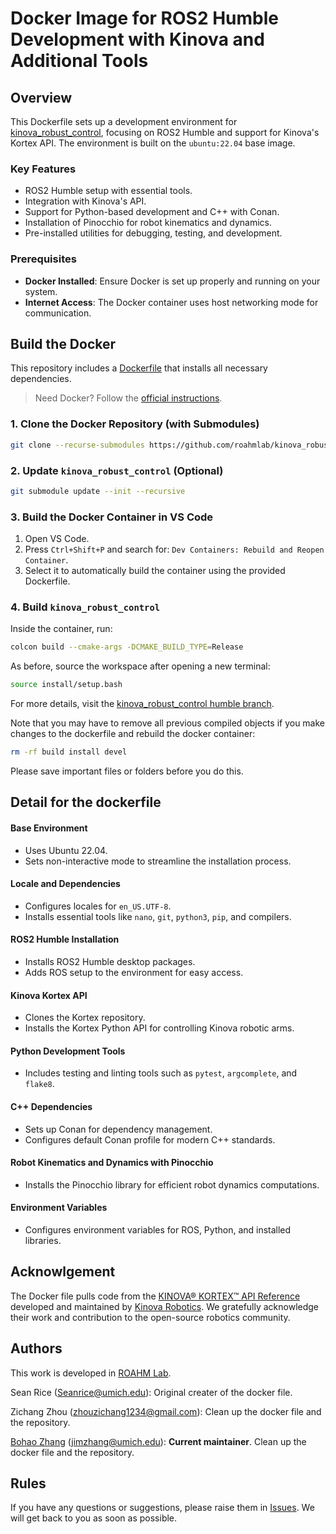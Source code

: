 # Docker Image for ROS2 Humble Development with Kinova and Additional Tools

## Overview

This Dockerfile sets up a development environment for [kinova_robust_control](https://github.com/roahmlab/kinova_robust_control/tree/humble), focusing on ROS2 Humble and support for Kinova's Kortex API.
The environment is built on the `ubuntu:22.04` base image.

### Key Features
- ROS2 Humble setup with essential tools.
- Integration with Kinova's API.
- Support for Python-based development and C++ with Conan.
- Installation of Pinocchio for robot kinematics and dynamics.
- Pre-installed utilities for debugging, testing, and development.

### Prerequisites

- **Docker Installed**: Ensure Docker is set up properly and running on your system.
- **Internet Access**: The Docker container uses host networking mode for communication.

## Build the Docker

This repository includes a [Dockerfile](docker/Dockerfile) that installs all necessary dependencies.

> Need Docker? Follow the [official instructions](https://docs.docker.com/engine/install/ubuntu/#install-using-the-repository).

### 1. Clone the Docker Repository (with Submodules)

```bash
git clone --recurse-submodules https://github.com/roahmlab/kinova_robust_control_docker.git
```

### 2. Update `kinova_robust_control` (Optional)

```bash
git submodule update --init --recursive
```

### 3. Build the Docker Container in VS Code

1. Open VS Code.
2. Press `Ctrl+Shift+P` and search for: `Dev Containers: Rebuild and Reopen Container`.
3. Select it to automatically build the container using the provided Dockerfile.

### 4. Build `kinova_robust_control`

Inside the container, run:

```bash
colcon build --cmake-args -DCMAKE_BUILD_TYPE=Release
```

As before, source the workspace after opening a new terminal:

```bash
source install/setup.bash
```

For more details, visit the [kinova_robust_control humble branch](https://github.com/roahmlab/kinova_robust_control/tree/humble).

Note that you may have to remove all previous compiled objects if you make changes to the dockerfile and rebuild the docker container:
```bash
rm -rf build install devel
```
Please save important files or folders before you do this.

## Detail for the dockerfile

#### Base Environment
- Uses Ubuntu 22.04.
- Sets non-interactive mode to streamline the installation process.

#### Locale and Dependencies
- Configures locales for `en_US.UTF-8`.
- Installs essential tools like `nano`, `git`, `python3`, `pip`, and compilers.

#### ROS2 Humble Installation
- Installs ROS2 Humble desktop packages.
- Adds ROS setup to the environment for easy access.

#### Kinova Kortex API
- Clones the Kortex repository.
- Installs the Kortex Python API for controlling Kinova robotic arms.

#### Python Development Tools
- Includes testing and linting tools such as `pytest`, `argcomplete`, and `flake8`.

#### C++ Dependencies
- Sets up Conan for dependency management.
- Configures default Conan profile for modern C++ standards.

#### Robot Kinematics and Dynamics with Pinocchio
- Installs the Pinocchio library for efficient robot dynamics computations.

#### Environment Variables
- Configures environment variables for ROS, Python, and installed libraries.

## Acknowlgement

The Docker file pulls code from the [KINOVA® KORTEX™ API Reference](https://github.com/Kinovarobotics/kortex) developed and maintained by [Kinova Robotics](https://www.kinovarobotics.com/). 
We gratefully acknowledge their work and contribution to the open-source robotics community.

## Authors

This work is developed in [ROAHM Lab](https://www.roahmlab.com/). 

Sean Rice (Seanrice@umich.edu): Original creater of the docker file.

Zichang Zhou (zhouzichang1234@gmail.com): Clean up the docker file and the repository.

[Bohao Zhang](https://cfather.github.io/) (jimzhang@umich.edu): **Current maintainer**. Clean up the docker file and the repository.

## Rules
If you have any questions or suggestions, please raise them in [Issues](https://github.com/roahmlab/kinova_robust_control_docker/issues).
We will get back to you as soon as possible.










